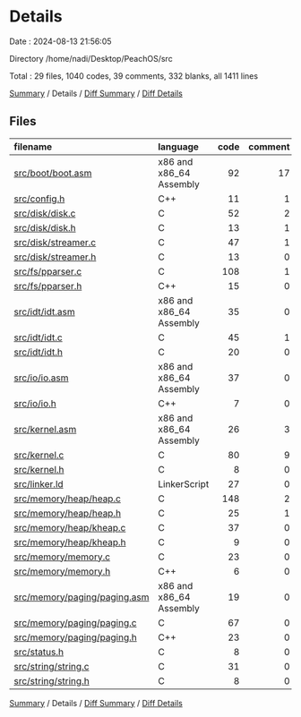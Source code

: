 # Details

Date : 2024-08-13 21:56:05

Directory /home/nadi/Desktop/PeachOS/src

Total : 29 files,  1040 codes, 39 comments, 332 blanks, all 1411 lines

[Summary](results.md) / Details / [Diff Summary](diff.md) / [Diff Details](diff-details.md)

## Files
| filename | language | code | comment | blank | total |
| :--- | :--- | ---: | ---: | ---: | ---: |
| [src/boot/boot.asm](/src/boot/boot.asm) | x86 and x86_64 Assembly | 92 | 17 | 23 | 132 |
| [src/config.h](/src/config.h) | C++ | 11 | 1 | 4 | 16 |
| [src/disk/disk.c](/src/disk/disk.c) | C | 52 | 2 | 10 | 64 |
| [src/disk/disk.h](/src/disk/disk.h) | C | 13 | 1 | 6 | 20 |
| [src/disk/streamer.c](/src/disk/streamer.c) | C | 47 | 1 | 14 | 62 |
| [src/disk/streamer.h](/src/disk/streamer.h) | C | 13 | 0 | 3 | 16 |
| [src/fs/pparser.c](/src/fs/pparser.c) | C | 108 | 1 | 35 | 144 |
| [src/fs/pparser.h](/src/fs/pparser.h) | C++ | 15 | 0 | 4 | 19 |
| [src/idt/idt.asm](/src/idt/idt.asm) | x86 and x86_64 Assembly | 35 | 0 | 11 | 46 |
| [src/idt/idt.c](/src/idt/idt.c) | C | 45 | 1 | 13 | 59 |
| [src/idt/idt.h](/src/idt/idt.h) | C | 20 | 0 | 7 | 27 |
| [src/io/io.asm](/src/io/io.asm) | x86 and x86_64 Assembly | 37 | 0 | 17 | 54 |
| [src/io/io.h](/src/io/io.h) | C++ | 7 | 0 | 6 | 13 |
| [src/kernel.asm](/src/kernel.asm) | x86 and x86_64 Assembly | 26 | 3 | 22 | 51 |
| [src/kernel.c](/src/kernel.c) | C | 80 | 9 | 28 | 117 |
| [src/kernel.h](/src/kernel.h) | C | 8 | 0 | 6 | 14 |
| [src/linker.ld](/src/linker.ld) | LinkerScript | 27 | 0 | 8 | 35 |
| [src/memory/heap/heap.c](/src/memory/heap/heap.c) | C | 148 | 2 | 40 | 190 |
| [src/memory/heap/heap.h](/src/memory/heap/heap.h) | C | 25 | 1 | 9 | 35 |
| [src/memory/heap/kheap.c](/src/memory/heap/kheap.c) | C | 37 | 0 | 8 | 45 |
| [src/memory/heap/kheap.h](/src/memory/heap/kheap.h) | C | 9 | 0 | 3 | 12 |
| [src/memory/memory.c](/src/memory/memory.c) | C | 23 | 0 | 5 | 28 |
| [src/memory/memory.h](/src/memory/memory.h) | C++ | 6 | 0 | 4 | 10 |
| [src/memory/paging/paging.asm](/src/memory/paging/paging.asm) | x86 and x86_64 Assembly | 19 | 0 | 7 | 26 |
| [src/memory/paging/paging.c](/src/memory/paging/paging.c) | C | 67 | 0 | 18 | 85 |
| [src/memory/paging/paging.h](/src/memory/paging/paging.h) | C++ | 23 | 0 | 9 | 32 |
| [src/status.h](/src/status.h) | C | 8 | 0 | 1 | 9 |
| [src/string/string.c](/src/string/string.c) | C | 31 | 0 | 8 | 39 |
| [src/string/string.h](/src/string/string.h) | C | 8 | 0 | 3 | 11 |

[Summary](results.md) / Details / [Diff Summary](diff.md) / [Diff Details](diff-details.md)